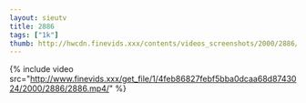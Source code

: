 ```yaml
--- 
layout: sieutv
title: 2886
tags: ["1k"]
thumb: http://hwcdn.finevids.xxx/contents/videos_screenshots/2000/2886/preview.mp4.jpg
---
```

{% include video src="http://www.finevids.xxx/get_file/1/4feb86827febf5bba0dcaa68d8743024/2000/2886/2886.mp4/" %} 
